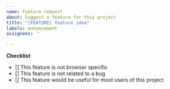 ```yaml
---
name: Feature request
about: Suggest a feature for this project
title: "[FEATURE] feature idea"
labels: enhancement
assignees: ''

---
```


**Checklist**
- [] This feature is not browser specific
- [] This feature is not related to a bug
- [] This feature would be useful for most users of this project
